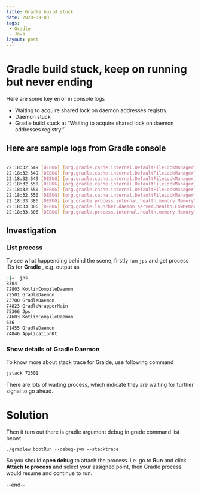 ```yaml
---
title: Gradle build stuck
date: 2020-09-03
tags:
 - Gradle
 - Java
layout: post
---
```


# Gradle build stuck, keep on running but never ending

Here are some key error in console logs

- Waiting to acquire shared lock on daemon addresses registry
- Daemon stuck
- Gradle build stuck at “Waiting to acquire shared lock on daemon addresses registry.”

## Here are sample logs from Gradle console

```bash

22:18:32.549 [DEBUG] [org.gradle.cache.internal.DefaultFileLockManager] Waiting to acquire shared lock on daemon addresses registry.
22:18:32.549 [DEBUG] [org.gradle.cache.internal.DefaultFileLockManager] Lock acquired on daemon addresses registry.
22:18:32.549 [DEBUG] [org.gradle.cache.internal.DefaultFileLockManager] Releasing lock on daemon addresses registry.
22:18:32.550 [DEBUG] [org.gradle.cache.internal.DefaultFileLockManager] Waiting to acquire shared lock on daemon addresses registry.
22:18:32.550 [DEBUG] [org.gradle.cache.internal.DefaultFileLockManager] Lock acquired on daemon addresses registry.
22:18:32.550 [DEBUG] [org.gradle.cache.internal.DefaultFileLockManager] Releasing lock on daemon addresses registry.
22:18:33.386 [DEBUG] [org.gradle.process.internal.health.memory.MemoryManager] Emitting OS memory status event {Total: 34359738368, Free: 14353453056}
22:18:33.386 [DEBUG] [org.gradle.launcher.daemon.server.health.LowMemoryDaemonExpirationStrategy] Received memory status update: {Total: 34359738368, Free: 14353453056}
22:18:33.386 [DEBUG] [org.gradle.process.internal.health.memory.MemoryManager] Emitting JVM memory status event {Maximum: 1908932608, Committed: 1227358208}
```
## Investigation

### List process
To see what happending behind the scene, firstly run `jps` and get process IDs for **Gradle** , e.g. output as

```bash
~|⇒  jps
8304 
72803 KotlinCompileDaemon
72501 GradleDaemon
73700 GradleDaemon
74823 GradleWrapperMain
75366 Jps
74603 KotlinCompileDaemon
636 
71455 GradleDaemon
74846 ApplicationKt
```

### Show details of Gradle Daemon 

To know more about stack trace for Gralde, use following command
```bash
jstack 72501
```
There are lots of waiting process, which indicate they are waiting for further signal to go ahead.

# Solution
Then it turn out there is gradle argument debug in grade command list beow:

`./gradlew bootRun --debug-jvm --stacktrace`

So you should **open debug** to attach the process. i.e. go to **Run** and click **Attach to process** and select your assigned point, then Gradle process would resume and continue to run.

--end--

